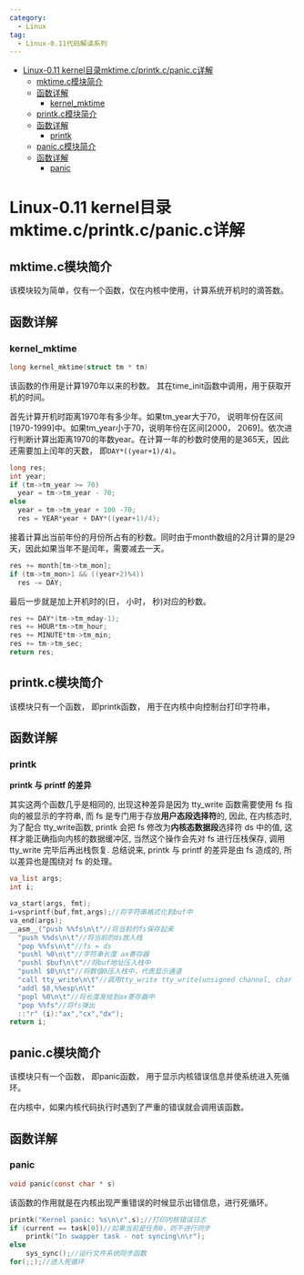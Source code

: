 ```yaml
---
category:
  - Linux
tag:
  - Linux-0.11代码解读系列
---
```


- [Linux-0.11 kernel目录mktime.c/printk.c/panic.c详解](#linux-011-kernel目录mktimecprintkcpanicc详解)
  - [mktime.c模块简介](#mktimec模块简介)
  - [函数详解](#函数详解)
    - [kernel\_mktime](#kernel_mktime)
  - [printk.c模块简介](#printkc模块简介)
  - [函数详解](#函数详解-1)
    - [printk](#printk)
  - [panic.c模块简介](#panicc模块简介)
  - [函数详解](#函数详解-2)
    - [panic](#panic)


# Linux-0.11 kernel目录mktime.c/printk.c/panic.c详解

## mktime.c模块简介

该模块较为简单，仅有一个函数，仅在内核中使用，计算系统开机时的滴答数。

## 函数详解

### kernel_mktime
```c
long kernel_mktime(struct tm * tm)
```

该函数的作用是计算1970年以来的秒数。 其在time_init函数中调用，用于获取开机的时间。

首先计算开机时距离1970年有多少年。如果tm_year大于70， 说明年份在区间[1970-1999]中。如果tm_year小于70，说明年份在区间[2000， 2069]。依次进行判断计算出距离1970的年数year。在计算一年的秒数时使用的是365天，因此还需要加上闰年的天数， 即```DAY*((year+1)/4)```。

```c
long res;
int year;
if (tm->tm_year >= 70) 
  year = tm->tm_year - 70;
else
  year = tm->tm_year + 100 -70; 
  res = YEAR*year + DAY*((year+1)/4);
```

接着计算出当前年份的月份所占有的秒数。同时由于month数组的2月计算的是29天，因此如果当年不是闰年，需要减去一天。

```c
res += month[tm->tm_mon];
if (tm->tm_mon>1 && ((year+2)%4))
  res -= DAY;
```

最后一步就是加上开机时的(日， 小时， 秒)对应的秒数。

```c
res += DAY*(tm->tm_mday-1);
res += HOUR*tm->tm_hour;
res += MINUTE*tm->tm_min;
res += tm->tm_sec;
return res;
```

## printk.c模块简介

该模块只有一个函数， 即printk函数， 用于在内核中向控制台打印字符串，

## 函数详解

### printk

**printk 与 printf 的差异**

其实这两个函数几乎是相同的, 出现这种差异是因为 tty_write 函数需要使用 fs 指向的被显示的字符串, 而 fs 是专门用于存放**用户态段选择符**的, 因此, 在内核态时, 为了配合 tty_write函数, printk 会把 fs 修改为**内核态数据段**选择符 ds 中的值, 这样才能正确指向内核的数据缓冲区, 当然这个操作会先对 fs 进行压栈保存, 调用 tty_write 完毕后再出栈恢复. 总结说来, printk 与 printf 的差异是由 fs 造成的, 所以差异也是围绕对 fs 的处理。

```c
va_list args;
int i;

va_start(args, fmt);
i=vsprintf(buf,fmt,args);//将字符串格式化到buf中
va_end(args);
__asm__("push %%fs\n\t"//将当前的fs保存起来
  "push %%ds\n\t"//将当前的ds放入栈
  "pop %%fs\n\t"//fs = ds
  "pushl %0\n\t"//字符串长度 ax寄存器
  "pushl $buf\n\t"//将buf地址压入栈中
  "pushl $0\n\t"//将数值0压入栈中，代表显示通道
  "call tty_write\n\t"//调用tty_write tty_write(unsigned channel, char * buf, int nr)
  "addl $8,%%esp\n\t"
  "popl %0\n\t"//将长度发给到ax寄存器中
  "pop %%fs"//将fs弹出
  ::"r" (i):"ax","cx","dx");
return i;
```
## panic.c模块简介

该模块只有一个函数， 即panic函数， 用于显示内核错误信息并使系统进入死循环。

在内核中，如果内核代码执行时遇到了严重的错误就会调用该函数。

## 函数详解

### panic

```c
void panic(const char * s)
```
该函数的作用就是在内核出现严重错误的时候显示出错信息，进行死循环。
```c
printk("Kernel panic: %s\n\r",s);//打印内核错误日志
if (current == task[0])//如果当前是任务0，则不进行同步
    printk("In swapper task - not syncing\n\r");
else
    sys_sync();//运行文件系统同步函数
for(;;);//进入死循环
```